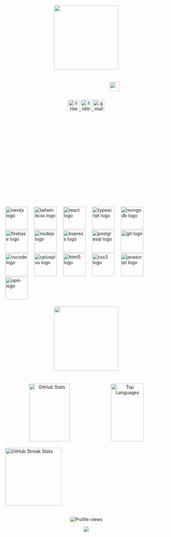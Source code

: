 <div style=""></div>
<div align="center">
<img  height="200" src="https://i.pinimg.com/originals/56/8f/7f/568f7f9733c9bd74cded4fbc9c85a4ad.gif"/>
</div>  

  <h1 align="center" style="color: #fff;">Hello World! <img src="https://github.com/sciencepal/sciencepal/blob/master/assets/Hi.gif" width="29px">
  </h1>
<div align="center">
    <a href="https://www.linkedin.com/in/vishwang-suthar/" target="_blank">
      <img src="https://img.shields.io/static/v1?message=LinkedIn&logo=linkedin&label=&color=0077B5&logoColor=white&labelColor=&style=for-the-badge" height="35" alt="linkedin logo" />
    </a>
    <a href="https://linktr.ee/dripy_vishwng" target="_blank">
      <img src="https://img.shields.io/static/v1?message=Linktree&logo=linktree&label=&color=39E09B&logoColor=white&labelColor=&style=for-the-badge" height="35" alt="linktree logo" />
    </a>
    <a href="mailto:vishwangsuthar.997@gmail.com" target="_blank">
      <img src="https://img.shields.io/static/v1?message=Gmail&logo=gmail&label=&color=D14836&logoColor=white&labelColor=&style=for-the-badge" height="35" alt="gmail logo" />
    </a>
</div>




  ###

  <pre align="left" style="color: #fff;">I'm <h2>Vishwang Suthar</h2> from Gandhinagar, Gujarat, India<br><br>- 🔭 I’m working as a full-stack develope<br>- 📚 Quite passionate in learning new technoligies.  <br>- 🎖️ Made many responsive website throught my carrer at LDRP-ITR <br>- 🎼 bibliophile & melophile</pre>

  ###

  <h3 align="left" style="color: #fff;">🛠 Language and tools</h3>

  ###

  <div align="left">
    <img src="https://cdn.jsdelivr.net/gh/devicons/devicon/icons/nextjs/nextjs-original.svg" height="70" alt="nextjs logo" />
    <img width="12" />
    <img src="https://cdn.jsdelivr.net/gh/devicons/devicon/icons/tailwindcss/tailwindcss-original-wordmark.svg" height="70" alt="tailwindcss logo" />
    <img width="12" />
    <img src="https://cdn.jsdelivr.net/gh/devicons/devicon/icons/react/react-original.svg" height="70" alt="react logo" />
    <img width="12" />
    <img src="https://cdn.jsdelivr.net/gh/devicons/devicon/icons/typescript/typescript-original.svg" height="70" alt="typescript logo" />
    <img width="12" />
    <img src="https://cdn.jsdelivr.net/gh/devicons/devicon/icons/mongodb/mongodb-original.svg" height="70" alt="mongodb logo" />
    <img width="12" />
    <img src="https://cdn.jsdelivr.net/gh/devicons/devicon/icons/firebase/firebase-plain.svg" height="70" alt="firebase logo" />
    <img width="12" />
    <img src="https://cdn.jsdelivr.net/gh/devicons/devicon/icons/nodejs/nodejs-original.svg" height="70" alt="nodejs logo" />
    <img width="12" />
    <img src="https://cdn.jsdelivr.net/gh/devicons/devicon/icons/express/express-original.svg" height="70" alt="express logo" />
    <img width="12" />
    <img src="https://cdn.jsdelivr.net/gh/devicons/devicon/icons/postgresql/postgresql-original.svg" height="70" alt="postgresql logo" />
    <img width="12" />
    <img src="https://cdn.jsdelivr.net/gh/devicons/devicon/icons/git/git-original.svg" height="70" alt="git logo" />
    <img width="12" />
    <img src="https://cdn.jsdelivr.net/gh/devicons/devicon/icons/vscode/vscode-original.svg" height="70" alt="vscode logo" />
    <img width="12" />
    <img src="https://cdn.jsdelivr.net/gh/devicons/devicon/icons/cplusplus/cplusplus-original.svg" height="70" alt="cplusplus logo" />
    <img width="12" />
    <img src="https://cdn.jsdelivr.net/gh/devicons/devicon/icons/html5/html5-original.svg" height="70" alt="html5 logo" />
    <img width="12" />
    <img src="https://cdn.jsdelivr.net/gh/devicons/devicon/icons/css3/css3-original.svg" height="70" alt="css3 logo" />
    <img width="12" />
    <img src="https://cdn.jsdelivr.net/gh/devicons/devicon/icons/javascript/javascript-original.svg" height="70" alt="javascript logo" />
    <img width="12" />
    <img src="https://cdn.jsdelivr.net/gh/devicons/devicon/icons/npm/npm-original-wordmark.svg" height="70" alt="npm logo" />
  </div>

  ###

  <h3 align="left"></h3>
<div align="center">
<img  height="200" width="200" src="https://i.gifer.com/cFA.gif"/>
</div> 

  ###
<br clear="both"> 
<div align="center" >
<div>
<a>
  <img width="50%" src="https://github-readme-stats.vercel.app/api?username=Vishwang0Suthar&show_icons=true&theme=highcontrast&bg_color=000000&title_color=ff9800&text_color=ffffff&hide_title=false&hide_rank=false&include_all_commits=true&count_private=true&disable_animations=false" height="180" alt="GitHub Stats" /></a>
  <img width="45%" src="https://github-readme-stats.vercel.app/api/top-langs/?username=Vishwang0Suthar&layout=compact&theme=highcontrast&bg_color=000000&title_color=ff9800&text_color=ffffff&hide_border=false&card_width=320&langs_count=5" height="180" alt="Top Languages" />
  </div>
</br>
<div align="left">
  <img width="59%" src="https://github-readme-streak-stats.herokuapp.com?user=Vishwang0Suthar&theme=highcontrast&background=000000&sideNums=ff9800&sideLabels=ff9800&dates=ffffff&stroke=ff9800" height="180" alt="GitHub Streak Stats" />
</div>
</br>
</br>
    <img  src="https://komarev.com/ghpvc/?username=Vishwang0Suthar&label=Profile%20Visits&color=orange&style=for-the-badge" alt="Profile views" />
  
</div>

  

<p align="center">
  <img src="https://capsule-render.vercel.app/api?type=waving&color=gradient&height=70&section=footer&width=100"/>
</p>
